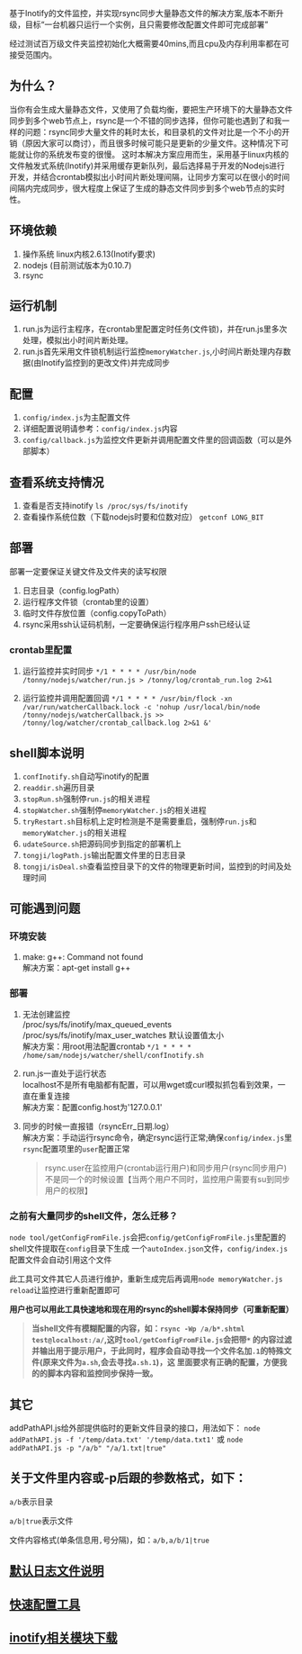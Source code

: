 基于Inotify的文件监控，并实现rsync同步大量静态文件的解决方案,版本不断升级，目标“一台机器只运行一个实例，且只需要修改配置文件即可完成部署”

经过测试百万级文件夹监控初始化大概需要40mins,而且cpu及内存利用率都在可接受范围内。

## 为什么？
当你有会生成大量静态文件，又使用了负载均衡，要把生产环境下的大量静态文件同步到多个web节点上，rsync是一个不错的同步选择，但你可能也遇到了和我一样的问题：rsync同步大量文件的耗时太长，和目录机的文件对比是一个不小的开销（原因大家可以商讨），而且很多时候可能只是更新的少量文件。这种情况下可能就让你的系统发布变的很慢。
这时本解决方案应用而生，采用基于linux内核的文件触发式系统(Inotify)并采用缓存更新队列，最后选择易于开发的Nodejs进行开发，并结合crontab模拟出小时间片断处理间隔，让同步方案可以在很小的时间间隔内完成同步，很大程度上保证了生成的静态文件同步到多个web节点的实时性。

## 环境依赖
1. 操作系统 linux内核2.6.13(Inotify要求)
2. nodejs (目前测试版本为0.10.7)
3. rsync

## 运行机制
1. run.js为运行主程序，在crontab里配置定时任务(文件锁)，并在run.js里多次处理，模拟出小时间片断处理。
2. run.js首先采用文件锁机制运行监控`memoryWatcher.js`,小时间片断处理内存数据(由Inotify监控到的更改文件)并完成同步

## 配置
1. `config/index.js`为主配置文件
2. 详细配置说明请参考：`config/index.js`内容
3. `config/callback.js`为监控文件更新并调用配置文件里的回调函数（可以是外部脚本）

## 查看系统支持情况
1. 查看是否支持inotify  `ls /proc/sys/fs/inotify`
2. 查看操作系统位数（下载nodejs时要和位数对应）  `getconf LONG_BIT`

## 部署
  部署一定要保证关键文件及文件夹的读写权限
  1. 日志目录（config.logPath）
  2. 运行程序文件锁（crontab里的设置）
  3. 临时文件存放位置（config.copyToPath）
  4. rsync采用ssh认证码机制，一定要确保运行程序用户ssh已经认证

### crontab里配置  
1. 运行监控并实时同步
`*/1 * * * * /usr/bin/node /tonny/nodejs/watcher/run.js > /tonny/log/crontab_run.log 2>&1`

2. 运行监控并调用配置回调
`*/1 * * * * /usr/bin/flock -xn /var/run/watcherCallback.lock -c 'nohup /usr/local/bin/node /tonny/nodejs/watcherCallback.js >> /tonny/log/watcher/crontab_callback.log 2>&1 &'`

## shell脚本说明
1. `confInotify.sh`自动写inotify的配置
2. `readdir.sh`遍历目录
3. `stopRun.sh`强制停`run.js`的相关进程
4. `stopWatcher.sh`强制停`memoryWatcher.js`的相关进程
5. `tryRestart.sh`目标机上定时检测是不是需要重启，强制停`run.js`和`memoryWatcher.js`的相关进程
6. `udateSource.sh`把源码同步到指定的部署机上
7. `tongji/logPath.js`输出配置文件里的日志目录
8. `tongji/isDeal.sh`查看监控目录下的文件的物理更新时间，监控到的时间及处理时间

## 可能遇到问题
### 环境安装
  1. make: g++: Command not found  
     解决方案：apt-get install g++
### 部署
  1. 无法创建监控  
     /proc/sys/fs/inotify/max_queued_events  
     /proc/sys/fs/inotify/max_user_watches 默认设置值太小  
     解决方案：用root用法配置crontab `*/1 * * * * /home/sam/nodejs/watcher/shell/confInotify.sh`

  2. run.js一直处于运行状态  
     localhost不是所有电脑都有配置，可以用wget或curl模拟抓包看到效果，一直在重复连接  
     解决方案：配置config.host为'127.0.0.1'

  3. 同步的时候一直报错（rsyncErr_日期.log）      
     解决方案：手动运行rsync命令，确定rsync运行正常;确保`config/index.js`里`rsync`配置项里的`user`配置正常
     > rsync.user在监控用户(crontab运行用户)和同步用户(rsync同步用户)不是同一个的时候设置【当两个用户不同时，监控用户需要有su到同步用户的权限】
     
     
### 之前有大量同步的shell文件，怎么迁移？
  `node tool/getConfigFromFile.js`会把`config/getConfigFromFile.js`里配置的shell文件提取在`config`目录下生成
  一个`autoIndex.json`文件，`config/index.js`配置文件会自动引用这个文件

  此工具可文件其它人员进行维护，重新生成完后再调用`node memoryWatcher.js reload`让监控进行重新配置即可

  **用户也可以用此工具快速地和现在用的rsync的shell脚本保持同步（可重新配置）**
  > **当shell文件有模糊配置的内容，如：`rsync -Wp /a/b*.shtml test@localhost:/a/`,这时`tool/getConfigFromFile.js`会把带`*`
  > 的内容过滤并输出用于提示用户，于此同时，程序会自动寻找一个文件名加`.1`的特殊文件(原来文件为`a.sh`,会去寻找`a.sh.1`)，这
  > 里面要求有正确的配置，方便我的的脚本内容和监控同步保持一致。**

## 其它
addPathAPI.js给外部提供临时的更新文件目录的接口，用法如下：
`node addPathAPI.js -f '/temp/data.txt' '/temp/data.txt1'` 或 `node addPathAPI.js -p "/a/b" "/a/1.txt|true"`
## 关于文件里内容或-p后跟的参数格式，如下：
`a/b`表示目录

`a/b|true`表示文件

文件内容格式(单条信息用`,`号分隔)，如：`a/b,a/b/1|true`


## [默认日志文件说明](./doc/log_desc.md)

## [快速配置工具](./doc/start.md)

## [inotify相关模块下载](https://github.com/tonny-zhang/watcher/issues/23)